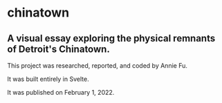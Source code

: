 # chinatown

## A visual essay exploring the physical remnants of Detroit's Chinatown.

This project was researched, reported, and coded by Annie Fu. 

It was built entirely in Svelte.

It was published on February 1, 2022.
